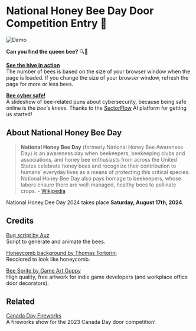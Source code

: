 # National Honey Bee Day Door Competition Entry 🐝

![Demo](demo.gif)

**Can you find the queen bee?** 🔍🐝

**[See the hive in action](https://cityssm.github.io/national-bee-day)**<br />
The number of bees is based on the size of your browser window when the page is loaded.
If you change the size of your browser window, refresh the page for more or less bees.

**[Bee cyber safe!](https://cityssm.github.io/national-bee-day/puns.html)**<br />
A slideshow of bee-related puns about cybersecurity, because being safe online is the _bee's knees_.
Thanks to the [SectorFlow](https://sectorflow.ai/) AI platform for getting us started!

## About National Honey Bee Day

> **National Honey Bee Day** (formerly National Honey Bee Awareness Day) is an awareness day when beekeepers, beekeeping clubs and associations, and honey bee enthusiasts from across the United States celebrate honey bees and recognize their contribution to humans' everyday lives as a means of protecting this critical species. National Honey Bee Day also pays homage to beekeepers, whose labors ensure there are well-managed, healthy bees to pollinate crops. - [Wikipedia](https://en.wikipedia.org/wiki/National_Honey_Bee_Day)

National Honey Dee Day 2024 takes place **Saturday, August 17th, 2024**.

## Credits

[Bug script by Auz](https://github.com/Auz/Bug)<br />
Script to generate and animate the bees.

[Honeycomb background by Thomas Tortorini](https://codepen.io/mr21/pen/WgyYWM)<br />
Recolored to look like honeycomb.

[Bee Sprite by Game Art Guppy](https://www.gameartguppy.com/shop/bee/)<br />
High quality, free artwork for indie game developers (and workplace office door decorators).

## Related

[Canada Day Fireworks](https://github.com/cityssm/canada-day-fireworks)<br />
A fireworks show for the 2023 Canada Day door competition!
